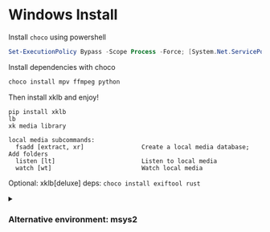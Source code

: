 # Windows Install

Install `choco` using powershell

```powershell
Set-ExecutionPolicy Bypass -Scope Process -Force; [System.Net.ServicePointManager]::SecurityProtocol = [System.Net.ServicePointManager]::SecurityProtocol -bor 3072; iex ((New-Object System.Net.WebClient).DownloadString('https://community.chocolatey.org/install.ps1'))
```

Install dependencies with choco

```powershell
choco install mpv ffmpeg python
```

Then install xklb and enjoy!

```fish
pip install xklb
lb
xk media library

local media subcommands:
  fsadd [extract, xr]                Create a local media database; Add folders
  listen [lt]                        Listen to local media
  watch [wt]                         Watch local media
```

Optional: xklb[deluxe] deps: `choco install exiftool rust`

<details>
  <summary><h3>Alternative environment: msys2</h3></summary>

`cygwin`, `WSL`, or `WSL2` is not recommended.

1. Install [msys2](https://www.msys2.org/) and ConEmu

    ```powershell
    choco install msys2 conemu
    ```

2. Update `msys2`

    ```bash
    pacman -Syu
    ```

3. Install build tools, mpv, fish, and python

    ```bash
    pacman -S mingw-w64-x86_64-mpv mingw-w64-x86_64-youtube-dl make automake python-pip python-wheel fish
    ```

    Optional: xklb[deluxe] deps:

    ```bash
    choco install exiftool
    pacman -S mingw-w64-x86_64-rust
    ```

4. **Configure ConEmu to use fish shell** in msys2

    https://superuser.com/questions/1024301/conemu-how-to-call-msys2-as-tab

5. Set the [MSYSTEM](https://www.msys2.org/docs/environments/) environment variable and close and restart your shell

    ```fish
    set -Ux MSYSTEM MINGW64
    ```

</details>

